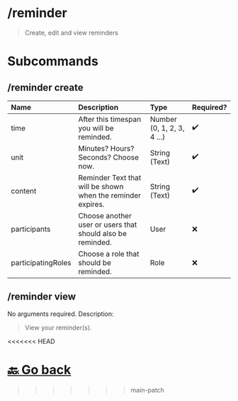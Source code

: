 # /reminder
> Create, edit and view reminders 

# Subcommands

## /reminder create 

| Name | Description | Type | Required? | 
| :-- | :-- | :-- | :-- | 
| time | After this timespan you will be reminded. | Number (0, 1, 2, 3, 4 ...) | ✔️ | 
| unit | Minutes? Hours? Seconds? Choose now. | String (Text) | ✔️ | 
| content | Reminder Text that will be shown when the reminder expires. | String (Text) | ✔️ | 
| participants | Choose another user or users that should also be reminded. | User | ❌ | 
| participatingRoles | Choose a role that should be reminded. | Role | ❌ | 
## /reminder view 

No arguments required. Description: 
> View your reminder(s). 

<<<<<<< HEAD


 [🔙 Go back](../)
=======
>>>>>>> main-patch
